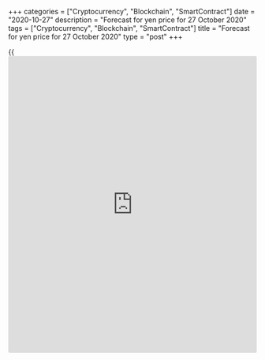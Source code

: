 +++
categories = ["Cryptocurrency", "Blockchain", "SmartContract"]
date = "2020-10-27"
description = "Forecast for yen price for 27 October 2020"
tags = ["Cryptocurrency", "Blockchain", "SmartContract"]
title = "Forecast for yen price for 27 October 2020"
type = "post"
+++

{{<iframe id="large-banner" src="https://www.bounty.group/#slide=26.0" width="100%" height="600" scrolling="no" style="border: 0px solid rgb(216, 221, 230); border-radius: 3px;">}}

2020-10-27

2020-10-27

The yen returns home. Analysis as of 27.10.2020Dmitri Demidenko

Japanese [investor](https://www.fintechee.com/tutorial-for-forex-trading/investor-mode/)s’ high demand for US stocks used to limit the
potential of the yen’s consolidation. In 2020, much has changed, though.
How will that affect the [USDJPY][1]? Let’s discuss that and make a
trading plan.

## Monthly fundamental forecast for yen

The Japanese yen has been slowly consolidating for a few past years,
making me think that we are living in turbulent times.

Trade wars, pandemic, and recession maintain high demand for safe-haven
assets. So, it’s not surprising that the [USDJPY][1] have fallen almost
by 8% in the past three years. It’s the second-best result among the G10
currencies after the franc. Also, there’s a substantial gap between the
yen and the third-[ranking](https://www.playgroundfx.com/blog/crypto-exchange-ranking/) euro, with its +1.8%.

The yen has played the role of the main safe-haven asset for a long
time. It felt confident amid its proximity to China and China’s problems
related to the trade war. [USDJPY][1] bears’ most vulnerable spots were
the BoJ’s ultra-soft monetary [policy](https://www.fintechee.com/policy/) and capital outflows amid the local
assets’ low investment appeal. In 2020, the situation went the other way
round: the Fed’s sharp cut of the federal funds rate allowed the dollar
to reclaim its status of the most reliable asset, while the global
market’s yield fall results in the Japanese money repatriation and the
yen’s consolidation.

The high correlation between the [USDJPY][1] and the [S&P 500][2] used
to be due to Japanese residents’ unhedged buying of US stocks. The local
debt market’s rates were low or negative, the [Nikkei 225][3]’s
investment appeal was doubtful, and hedging costs were high. As a
result, Japanese insurance companies and pension funds led by Government
Pension Investment Fund, or GPIF, were looking for investment
opportunities outside the country. A large fiscal stimulus flattens out
bond yields worldwide, drops the cost of foreign currency hedging to the
5-year bottom, and makes hedging conditional on implied volatility’s
exceeding its historic analog.

### [USDJPY][1]’s volatility

 _Source: Bloomberg._

So, Japanese [investor](https://www.fintechee.com/tutorial-for-forex-trading/investor-mode/)s would buy American stocks without hedging risks,
but now they’ve got such an opportunity. That lowers the pair’s
correlation with the [S&P 500][2] and doesn’t allow speaking about the
yen’s weakness in the economic recovery period.

Capital flows are now directed to Asia. It’s not only about flatter
yields but also about the growth in demand for Japanese stocks. In the
week ended 9 November, non-residents invested ¥1.42 trillion in Japanese
shares, which is the highest value over the past 18 months. They may
have been influenced by Warren Buffet’s intention to buy local
retailers’ securities, or by high demand for mergers and a low share of
foreigners in the market structure.

### Foreign [investor](https://www.fintechee.com/tutorial-for-forex-trading/investor-mode/)s’ investment in Japanese stocks

 _Source: Bloomberg._

### Monthly trading plan for [ **USDJPY**][1] ****

Add here GPIF’s limit on foreign assets buying, and we’ll see that
capital flows are reversing in Asia's direction. That circumstance
allows me to sell the [USDJPY][1] with targets at 103 and 102 if Joe
Biden wins the US presidential election, which will most likely weaken
the USD.

* * *

P.S. Did you like my article? Share it in social networks: it will be
the best “thank you" :)

Ask me questions and comment below. I’ll be glad to answer your
questions and give necessary explanations.

 **Useful links:**

  * I recommend trying to trade with a reliable broker [here][4]. The system allows you to trade by yourself or copy successful traders from all across the globe.
  * Use my promo-code BLOG for getting deposit bonus 50% on LiteForex platform. Just enter this code in the appropriate field while [depositing][5] your trading account.
  * Telegram chat for traders: <t.me/liteforexengchat>. We are sharing the signals and trading experience
  * Telegram channel with high-quality analytics, Forex reviews, training articles, and other useful things for traders <t.me/liteforex>

## Price chart of USDJPY in real time mode

The content of this article reflects the author’s opinion and does not
necessarily reflect the official position of LiteForex. The material
published on this page is provided for informational purposes only and
should not be considered as the provision of investment advice for the
purposes of Directive 2004/39/EC.

Rate this article:

{{value}}

( {{count}} {{title}} )

   1. my.liteforex.com/trading/chart?symbol=USDJPY&returnUrl=true
   2. my.liteforex.com/trading/chart?symbol=SPX&returnUrl=true
   3. my.liteforex.com/trading/chart?symbol=NI225&returnUrl=true
   4. my.liteforex.com/?category=analysts-opinions&slug=the-yen-returns-home-analysis-as-of-27102020&openPopup=%2Fregistration%2Fpopup&utm_source=blog&utm_medium=article&utm_campaign=bonus
   5. my.liteforex.com/deposit/?category=analysts-opinions&slug=the-yen-returns-home-analysis-as-of-27102020&promo_code=BLOG&utm_source=blog&utm_medium=article&utm_campaign=bonus